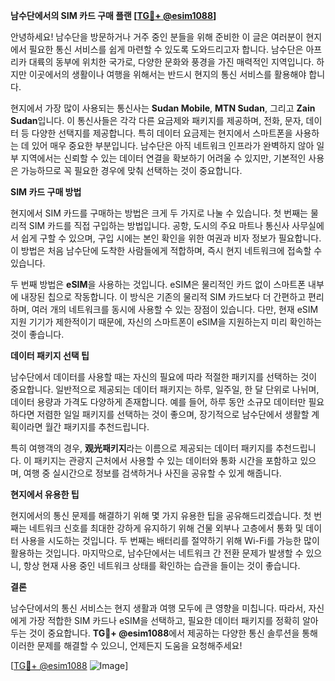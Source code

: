 **남수단에서의 SIM 카드 구매 플랜 [[TG💪+ @esim1088](https://t.me/s/esim1088)]**

안녕하세요! 남수단을 방문하거나 거주 중인 분들을 위해 준비한 이 글은 여러분이 현지에서 필요한 통신 서비스를 쉽게 마련할 수 있도록 도와드리고자 합니다. 남수단은 아프리카 대륙의 동부에 위치한 국가로, 다양한 문화와 풍경을 가진 매력적인 지역입니다. 하지만 이곳에서의 생활이나 여행을 위해서는 반드시 현지의 통신 서비스를 활용해야 합니다.

현지에서 가장 많이 사용되는 통신사는 **Sudan Mobile**, **MTN Sudan**, 그리고 **Zain Sudan**입니다. 이 통신사들은 각각 다른 요금제와 패키지를 제공하며, 전화, 문자, 데이터 등 다양한 선택지를 제공합니다. 특히 데이터 요금제는 현지에서 스마트폰을 사용하는 데 있어 매우 중요한 부분입니다. 남수단은 아직 네트워크 인프라가 완벽하지 않아 일부 지역에서는 신뢰할 수 있는 데이터 연결을 확보하기 어려울 수 있지만, 기본적인 사용은 가능하므로 꼭 필요한 경우에 맞춰 선택하는 것이 중요합니다.

**SIM 카드 구매 방법**

현지에서 SIM 카드를 구매하는 방법은 크게 두 가지로 나눌 수 있습니다. 첫 번째는 물리적 SIM 카드를 직접 구입하는 방법입니다. 공항, 도시의 주요 마트나 통신사 사무실에서 쉽게 구할 수 있으며, 구입 시에는 본인 확인을 위한 여권과 비자 정보가 필요합니다. 이 방법은 처음 남수단에 도착한 사람들에게 적합하며, 즉시 현지 네트워크에 접속할 수 있습니다.

두 번째 방법은 **eSIM**을 사용하는 것입니다. eSIM은 물리적인 카드 없이 스마트폰 내부에 내장된 칩으로 작동합니다. 이 방식은 기존의 물리적 SIM 카드보다 더 간편하고 편리하며, 여러 개의 네트워크를 동시에 사용할 수 있는 장점이 있습니다. 다만, 현재 eSIM 지원 기기가 제한적이기 때문에, 자신의 스마트폰이 eSIM을 지원하는지 미리 확인하는 것이 좋습니다.

**데이터 패키지 선택 팁**

남수단에서 데이터를 사용할 때는 자신의 필요에 따라 적절한 패키지를 선택하는 것이 중요합니다. 일반적으로 제공되는 데이터 패키지는 하루, 일주일, 한 달 단위로 나뉘며, 데이터 용량과 가격도 다양하게 존재합니다. 예를 들어, 하루 동안 소규모 데이터만 필요하다면 저렴한 일일 패키지를 선택하는 것이 좋으며, 장기적으로 남수단에서 생활할 계획이라면 월간 패키지를 추천드립니다.

특히 여행객의 경우, **观光패키지**라는 이름으로 제공되는 데이터 패키지를 추천드립니다. 이 패키지는 관광지 근처에서 사용할 수 있는 데이터와 통화 시간을 포함하고 있으며, 여행 중 실시간으로 정보를 검색하거나 사진을 공유할 수 있게 해줍니다.

**현지에서 유용한 팁**

현지에서의 통신 문제를 해결하기 위해 몇 가지 유용한 팁을 공유해드리겠습니다. 첫 번째는 네트워크 신호를 최대한 강하게 유지하기 위해 건물 외부나 고층에서 통화 및 데이터 사용을 시도하는 것입니다. 두 번째는 배터리를 절약하기 위해 Wi-Fi를 가능한 많이 활용하는 것입니다. 마지막으로, 남수단에서는 네트워크 간 전환 문제가 발생할 수 있으니, 항상 현재 사용 중인 네트워크 상태를 확인하는 습관을 들이는 것이 좋습니다.

**결론**

남수단에서의 통신 서비스는 현지 생활과 여행 모두에 큰 영향을 미칩니다. 따라서, 자신에게 가장 적합한 SIM 카드나 eSIM을 선택하고, 필요한 데이터 패키지를 정확히 알아두는 것이 중요합니다. **TG💪+ @esim1088**에서 제공하는 다양한 통신 솔루션을 통해 이러한 문제를 해결할 수 있으니, 언제든지 도움을 요청해주세요!

[[TG💪+ @esim1088](https://t.me/s/esim1088) ![Image](https://i.postimg.cc/Y0z9fWf4/image.png)]
